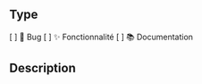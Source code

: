 <!-- 
Merci de décrire clairement :
- Le type de problème (bug, suggestion, etc.)
- Le contexte
- Les étapes pour reproduire (si bug)
-->

## Type
[ ] 🐞 Bug
[ ] ✨ Fonctionnalité
[ ] 📚 Documentation

## Description
